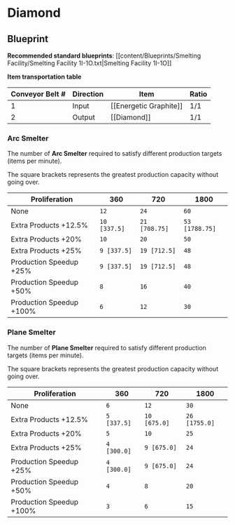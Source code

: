 # Diamond

## Blueprint

**Recommended standard blueprints**: [[content/Blueprints/Smelting Facility/Smelting Facility 1I-1O.txt|Smelting Facility 1I-1O]]

**Item transportation table**

| Conveyor Belt # | Direction | Item                   | Ratio |
| --------------- | --------- | ---------------------- | ----- |
| 1               | Input     | [[Energetic Graphite]] | 1/1   |
| 2               | Output    | [[Diamond]]            | 1/1   |

### Arc Smelter

The number of **Arc Smelter** required to satisfy different production targets (items per minute).

The square brackets represents the greatest production capacity without going over.

| Proliferation            | 360          | 720           | 1800           |
| ------------------------ | ------------ | ------------- | -------------- |
| None                     | `12`         | `24`          | `60`           |
| Extra Products +12.5%    | `10 [337.5]` | `21 [708.75]` | `53 [1788.75]` |
| Extra Products +20%      | `10`         | `20`          | `50`           |
| Extra Products +25%      | `9 [337.5]`  | `19 [712.5]`  | `48`           |
| Production Speedup +25%  | `9 [337.5]`  | `19 [712.5]`  | `48`           |
| Production Speedup +50%  | `8`          | `16`          | `40`           |
| Production Speedup +100% | `6`          | `12`          | `30`           |

### Plane Smelter

The number of **Plane Smelter** required to satisfy different production targets (items per minute).

The square brackets represents the greatest production capacity without going over.

| Proliferation            | 360         | 720          | 1800          |
| ------------------------ | ----------- | ------------ | ------------- |
| None                     | `6`         | `12`         | `30`          |
| Extra Products +12.5%    | `5 [337.5]` | `10 [675.0]` | `26 [1755.0]` |
| Extra Products +20%      | `5`         | `10`         | `25`          |
| Extra Products +25%      | `4 [300.0]` | `9 [675.0]`  | `24`          |
| Production Speedup +25%  | `4 [300.0]` | `9 [675.0]`  | `24`          |
| Production Speedup +50%  | `4`         | `8`          | `20`          |
| Production Speedup +100% | `3`         | `6`          | `15`          |

